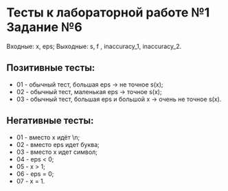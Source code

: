 # Тесты к лабораторной работе №1 Задание №6

Входные: x, eps;
Выходные: s, f , inaccuracy_1, inaccuracy_2.

## Позитивные тесты:

- 01 - обычный тест, большая eps ->  не точное s(x);
- 02 - обычный тест, маленькая eps ->  точное s(x);
- 03 - обычный тест, большая eps и большой x -> очень не точное s(x).

## Негативные тесты:

- 01 - вместо x идёт \n;
- 02 - вместо eps идeт буквa;
- 03 - вместо x идет символ;
- 04 - eps < 0;
- 05 - x > 1;
- 06 - eps = 0;
- 07 - x = 1.